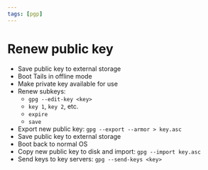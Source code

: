 ```yaml
---
tags: [pgp]
---
```


# Renew public key

* Save public key to external storage
* Boot Tails in offline mode
* Make private key available for use
* Renew subkeys:
  * `gpg --edit-key <key>`
  * `key 1`, `key 2`, etc.
  * `expire`
  * `save`
* Export new public key: `gpg --export --armor > key.asc`
* Save public key to external storage
* Boot back to normal OS
* Copy new public key to disk and import: `gpg --import key.asc`
* Send keys to key servers: `gpg --send-keys <key>`
